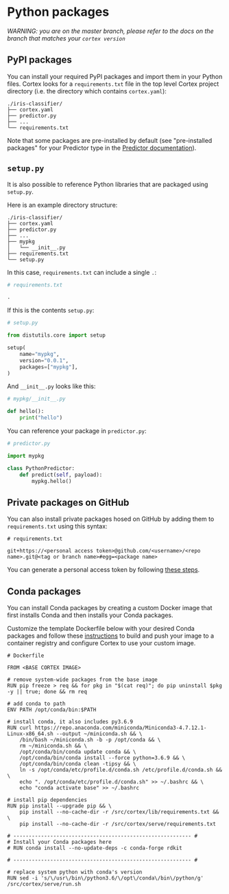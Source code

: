 # Python packages

_WARNING: you are on the master branch, please refer to the docs on the branch that matches your `cortex version`_

## PyPI packages

You can install your required PyPI packages and import them in your Python files. Cortex looks for a `requirements.txt` file in the top level Cortex project directory (i.e. the directory which contains `cortex.yaml`):

```text
./iris-classifier/
├── cortex.yaml
├── predictor.py
├── ...
└── requirements.txt
```

Note that some packages are pre-installed by default (see "pre-installed packages" for your Predictor type in the [Predictor documentation](predictors.md)).

## `setup.py`

It is also possible to reference Python libraries that are packaged using `setup.py`.

Here is an example directory structure:

```text
./iris-classifier/
├── cortex.yaml
├── predictor.py
├── ...
├── mypkg
│   └── __init__.py
├── requirements.txt
└── setup.py
```

In this case, `requirements.txt` can include a single `.`:

```python
# requirements.txt

.
```

If this is the contents `setup.py`:

```python
# setup.py

from distutils.core import setup

setup(
    name="mypkg",
    version="0.0.1",
    packages=["mypkg"],
)
```

And `__init__.py` looks like this:

```python
# mypkg/__init__.py

def hello():
    print("hello")
```

You can reference your package in `predictor.py`:

```python
# predictor.py

import mypkg

class PythonPredictor:
    def predict(self, payload):
        mypkg.hello()
```

## Private packages on GitHub

You can also install private packages hosed on GitHub by adding them to `requirements.txt` using this syntax:

```text
# requirements.txt

git+https://<personal access token>@github.com/<username>/<repo name>.git@<tag or branch name>#egg=<package name>
```

You can generate a personal access token by following [these steps](https://help.github.com/en/github/authenticating-to-github/creating-a-personal-access-token-for-the-command-line).

## Conda packages

You can install Conda packages by creating a custom Docker image that first installs Conda and then installs your Conda packages.

Customize the template Dockerfile below with your desired Conda packages and follow these [instructions](./system-packages.md) to build and push your image to a container registry and configure Cortex to use your custom image.

```
# Dockerfile

FROM <BASE CORTEX IMAGE>

# remove system-wide packages from the base image
RUN pip freeze > req && for pkg in "$(cat req)"; do pip uninstall $pkg -y || true; done && rm req

# add conda to path
ENV PATH /opt/conda/bin:$PATH

# install conda, it also includes py3.6.9
RUN curl https://repo.anaconda.com/miniconda/Miniconda3-4.7.12.1-Linux-x86_64.sh --output ~/miniconda.sh && \
    /bin/bash ~/miniconda.sh -b -p /opt/conda && \
    rm ~/miniconda.sh && \
    /opt/conda/bin/conda update conda && \
    /opt/conda/bin/conda install --force python=3.6.9 && \
    /opt/conda/bin/conda clean -tipsy && \
    ln -s /opt/conda/etc/profile.d/conda.sh /etc/profile.d/conda.sh && \
    echo ". /opt/conda/etc/profile.d/conda.sh" >> ~/.bashrc && \
    echo "conda activate base" >> ~/.bashrc

# install pip dependencies
RUN pip install --upgrade pip && \
    pip install --no-cache-dir -r /src/cortex/lib/requirements.txt && \
    pip install --no-cache-dir -r /src/cortex/serve/requirements.txt

# ---------------------------------------------------------- #
# Install your Conda packages here
# RUN conda install --no-update-deps -c conda-forge rdkit

# ---------------------------------------------------------- #

# replace system python with conda's version
RUN sed -i 's/\/usr\/bin\/python3.6/\/opt\/conda\/bin\/python/g' /src/cortex/serve/run.sh
```
